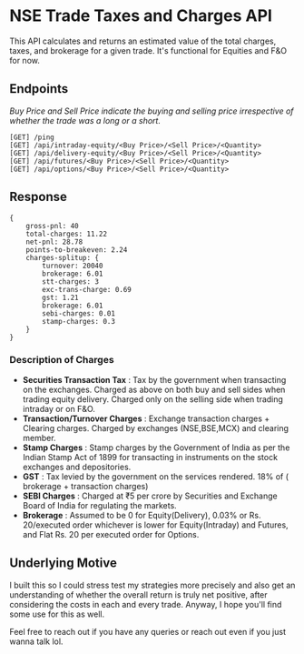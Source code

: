 # NSE Trade Taxes and Charges API
This API calculates and returns an estimated value of the total charges, taxes, and brokerage for a given trade. It's functional for Equities and F&O for now.

## Endpoints
*Buy Price and Sell Price indicate the buying and selling price irrespective of whether the trade was a long or a short.*

```
[GET] /ping
[GET] /api/intraday-equity/<Buy Price>/<Sell Price>/<Quantity>
[GET] /api/delivery-equity/<Buy Price>/<Sell Price>/<Quantity>
[GET] /api/futures/<Buy Price>/<Sell Price>/<Quantity>
[GET] /api/options/<Buy Price>/<Sell Price>/<Quantity>
```
## Response
```
{
	gross-pnl: 40
	total-charges: 11.22
	net-pnl: 28.78
	points-to-breakeven: 2.24
	charges-splitup: {
		turnover: 20040
		brokerage: 6.01
		stt-charges: 3
		exc-trans-charge: 0.69
		gst: 1.21
		brokerage: 6.01
		sebi-charges: 0.01
		stamp-charges: 0.3
	}
}

```
### Description of Charges

- **Securities Transaction Tax** : Tax by the government when transacting on the exchanges. Charged as above on both buy and sell sides when trading equity delivery. Charged only on the selling side when trading intraday or on F&O.
- **Transaction/Turnover Charges** : Exchange transaction charges + Clearing charges. Charged by exchanges (NSE,BSE,MCX) and clearing member.
- **Stamp Charges** : Stamp charges by the Government of India as per the Indian Stamp Act of 1899 for transacting in instruments on the stock exchanges and depositories.
- **GST** : Tax levied by the government on the services rendered. 18% of ( brokerage + transaction charges)
- **SEBI Charges** : Charged at ₹5 per crore by Securities and Exchange Board of India for regulating the markets.
- **Brokerage** : Assumed to be 0 for Equity(Delivery), 0.03% or Rs. 20/executed order whichever is lower for Equity(Intraday) and Futures, and Flat Rs. 20 per executed order for Options.

## Underlying Motive

I built this so I could stress test my strategies more precisely and also get an understanding of whether the overall return is truly net positive, after considering the costs in each and every trade. Anyway, I hope you'll find some use for this as well.

Feel free to reach out if you have any queries or reach out even if you just wanna talk lol.